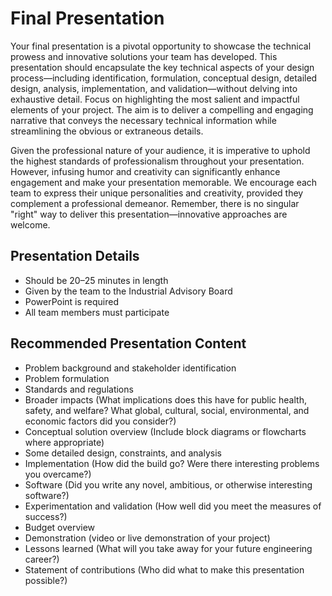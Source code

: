 # Final Presentation

Your final presentation is a pivotal opportunity to showcase the technical prowess and innovative solutions your team has developed. This presentation should encapsulate the key technical aspects of your design process—including identification, formulation, conceptual design, detailed design, analysis, implementation, and validation—without delving into exhaustive detail. Focus on highlighting the most salient and impactful elements of your project. The aim is to deliver a compelling and engaging narrative that conveys the necessary technical information while streamlining the obvious or extraneous details.

Given the professional nature of your audience, it is imperative to uphold the highest standards of professionalism throughout your presentation. However, infusing humor and creativity can significantly enhance engagement and make your presentation memorable. We encourage each team to express their unique personalities and creativity, provided they complement a professional demeanor. Remember, there is no singular "right" way to deliver this presentation—innovative approaches are welcome.

## Presentation Details

- Should be 20–25 minutes in length
- Given by the team to the Industrial Advisory Board
- PowerPoint is required
- All team members must participate

## Recommended Presentation Content

- Problem background and stakeholder identification
- Problem formulation
- Standards and regulations
- Broader impacts (What implications does this have for public health, safety, and welfare? What global, cultural, social, environmental, and economic factors did you consider?)
- Conceptual solution overview (Include block diagrams or flowcharts where appropriate)
- Some detailed design, constraints, and analysis
- Implementation (How did the build go? Were there interesting problems you overcame?)
- Software (Did you write any novel, ambitious, or otherwise interesting software?)
- Experimentation and validation (How well did you meet the measures of success?)
- Budget overview
- Demonstration (video or live demonstration of your project)
- Lessons learned (What will you take away for your future engineering career?)
- Statement of contributions (Who did what to make this presentation possible?)
